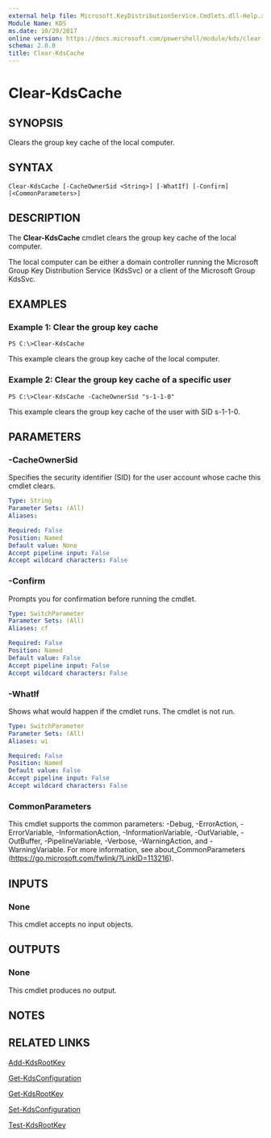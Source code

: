 ```yaml
---
external help file: Microsoft.KeyDistributionService.Cmdlets.dll-Help.xml
Module Name: KDS
ms.date: 10/29/2017
online version: https://docs.microsoft.com/powershell/module/kds/clear-kdscache?view=windowsserver2012r2-ps&wt.mc_id=ps-gethelp
schema: 2.0.0
title: Clear-KdsCache
---
```


# Clear-KdsCache

## SYNOPSIS
Clears the group key cache of the local computer.

## SYNTAX

```
Clear-KdsCache [-CacheOwnerSid <String>] [-WhatIf] [-Confirm] [<CommonParameters>]
```

## DESCRIPTION
The **Clear-KdsCache** cmdlet clears the group key cache of the local computer.

The local computer can be either a domain controller running the Microsoft Group Key Distribution Service (KdsSvc) or a client of the Microsoft Group KdsSvc.

## EXAMPLES

### Example 1: Clear the group key cache
```
PS C:\>Clear-KdsCache
```

This example clears the group key cache of the local computer.

### Example 2: Clear the group key cache of a specific user
```
PS C:\>Clear-KdsCache -CacheOwnerSid "s-1-1-0"
```

This example clears the group key cache of the user with SID s-1-1-0.

## PARAMETERS

### -CacheOwnerSid
Specifies the security identifier (SID) for the user account whose cache this cmdlet clears.

```yaml
Type: String
Parameter Sets: (All)
Aliases: 

Required: False
Position: Named
Default value: None
Accept pipeline input: False
Accept wildcard characters: False
```

### -Confirm
Prompts you for confirmation before running the cmdlet.

```yaml
Type: SwitchParameter
Parameter Sets: (All)
Aliases: cf

Required: False
Position: Named
Default value: False
Accept pipeline input: False
Accept wildcard characters: False
```

### -WhatIf
Shows what would happen if the cmdlet runs.
The cmdlet is not run.

```yaml
Type: SwitchParameter
Parameter Sets: (All)
Aliases: wi

Required: False
Position: Named
Default value: False
Accept pipeline input: False
Accept wildcard characters: False
```

### CommonParameters
This cmdlet supports the common parameters: -Debug, -ErrorAction, -ErrorVariable, -InformationAction, -InformationVariable, -OutVariable, -OutBuffer, -PipelineVariable, -Verbose, -WarningAction, and -WarningVariable. For more information, see about_CommonParameters (https://go.microsoft.com/fwlink/?LinkID=113216).

## INPUTS

### None
This cmdlet accepts no input objects.

## OUTPUTS

### None
This cmdlet produces no output.

## NOTES

## RELATED LINKS

[Add-KdsRootKey](./Add-KdsRootKey.md)

[Get-KdsConfiguration](./Get-KdsConfiguration.md)

[Get-KdsRootKey](./Get-KdsRootKey.md)

[Set-KdsConfiguration](./Set-KdsConfiguration.md)

[Test-KdsRootKey](./Test-KdsRootKey.md)

